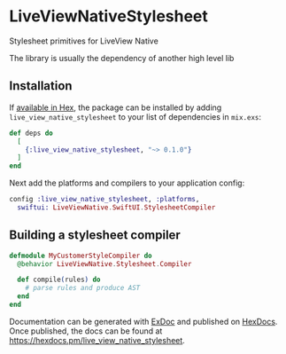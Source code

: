 # LiveViewNativeStylesheet

Stylesheet primitives for LiveView Native

The library is usually the dependency of another high level lib

## Installation

If [available in Hex](https://hex.pm/docs/publish), the package can be installed
by adding `live_view_native_stylesheet` to your list of dependencies in `mix.exs`:

```elixir
def deps do
  [
    {:live_view_native_stylesheet, "~> 0.1.0"}
  ]
end
```

Next add the platforms and compilers to your application config:

```elixir
config :live_view_native_stylesheet, :platforms, 
  swiftui: LiveViewNative.SwiftUI.StylesheetCompiler
```

## Building a stylesheet compiler

```elixir
defmodule MyCustomerStyleCompiler do
  @behavior LiveViewNative.Stylesheet.Compiler

  def compile(rules) do
    # parse rules and produce AST
  end
end
```

Documentation can be generated with [ExDoc](https://github.com/elixir-lang/ex_doc)
and published on [HexDocs](https://hexdocs.pm). Once published, the docs can
be found at <https://hexdocs.pm/live_view_native_stylesheet>.

